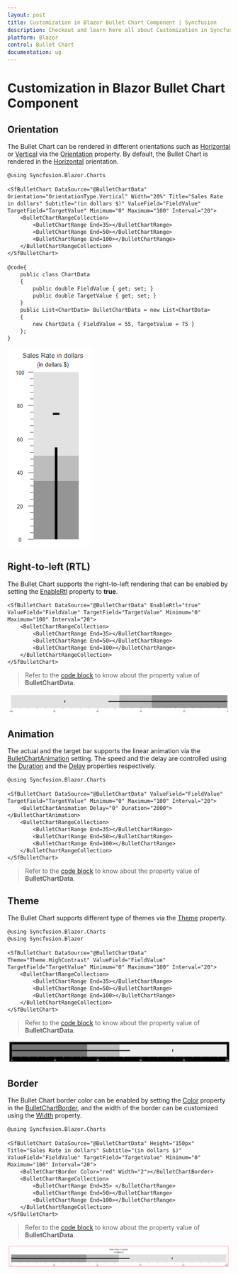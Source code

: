 ```yaml
---
layout: post
title: Customization in Blazor Bullet Chart Component | Syncfusion
description: Checkout and learn here all about Customization in Syncfusion Blazor Bullet Chart component and more.
platform: Blazor
control: Bullet Chart 
documentation: ug
---
```


# Customization in Blazor Bullet Chart Component

## Orientation

The Bullet Chart can be rendered in different orientations such as [Horizontal](https://help.syncfusion.com/cr/blazor/Syncfusion.Blazor.Charts.OrientationType.html#Syncfusion_Blazor_Charts_OrientationType_Horizontal) or [Vertical](https://help.syncfusion.com/cr/blazor/Syncfusion.Blazor.Charts.OrientationType.html#Syncfusion_Blazor_Charts_OrientationType_Vertical) via the [Orientation](https://help.syncfusion.com/cr/blazor/Syncfusion.Blazor.Charts.SfBulletChart-1.html#Syncfusion_Blazor_Charts_SfBulletChart_1_Orientation) property. By default, the Bullet Chart is rendered in the [Horizontal](https://help.syncfusion.com/cr/blazor/Syncfusion.Blazor.Charts.OrientationType.html#Syncfusion_Blazor_Charts_OrientationType_Horizontal) orientation.

```cshtml
@using Syncfusion.Blazor.Charts

<SfBulletChart DataSource="@BulletChartData" Orientation="OrientationType.Vertical" Width="20%" Title="Sales Rate in dollars" Subtitle="(in dollars $)" ValueField="FieldValue" TargetField="TargetValue" Minimum="0" Maximum="100" Interval="20">
    <BulletChartRangeCollection>
        <BulletChartRange End=35></BulletChartRange>
        <BulletChartRange End=50></BulletChartRange>
        <BulletChartRange End=100></BulletChartRange>
    </BulletChartRangeCollection>
</SfBulletChart>

@code{
    public class ChartData
    {
        public double FieldValue { get; set; }
        public double TargetValue { get; set; }
    }
    public List<ChartData> BulletChartData = new List<ChartData>
    {
        new ChartData { FieldValue = 55, TargetValue = 75 }
    };
}
```

![Blazor Bullet Chart with Orientation](images/blazor-bullet-chart-orientation.png)

## Right-to-left (RTL)

The Bullet Chart supports the right-to-left rendering that can be enabled by setting the [EnableRtl](https://help.syncfusion.com/cr/blazor/Syncfusion.Blazor.Charts.SfBulletChart-1.html#Syncfusion_Blazor_Charts_SfBulletChart_1_EnableRtl) property to **true**.

```cshtml
<SfBulletChart DataSource="@BulletChartData" EnableRtl="true" ValueField="FieldValue" TargetField="TargetValue" Minimum="0" Maximum="100" Interval="20">
    <BulletChartRangeCollection>
        <BulletChartRange End=35></BulletChartRange>
        <BulletChartRange End=50></BulletChartRange>
        <BulletChartRange End=100></BulletChartRange>
    </BulletChartRangeCollection>
</SfBulletChart>
```

> Refer to the [code block](#orientation) to know about the property value of **BulletChartData**.

![Right to Left Flow Direction in Blazor Bullet Chart](images/blazor-bullet-chart-right-to-left-direction.png)

## Animation

The actual and the target bar supports the linear animation via the [BulletChartAnimation](https://help.syncfusion.com/cr/blazor/Syncfusion.Blazor.Charts.BulletChartAnimation.html) setting. The speed and the delay are controlled using the [Duration](https://help.syncfusion.com/cr/blazor/Syncfusion.Blazor.Charts.BulletChartAnimation.html#Syncfusion_Blazor_Charts_BulletChartAnimation_Duration) and the [Delay](https://help.syncfusion.com/cr/blazor/Syncfusion.Blazor.Charts.BulletChartAnimation.html#Syncfusion_Blazor_Charts_BulletChartAnimation_Delay) properties respectively.

```cshtml
@using Syncfusion.Blazor.Charts

<SfBulletChart DataSource="@BulletChartData" ValueField="FieldValue" TargetField="TargetValue" Minimum="0" Maximum="100" Interval="20">
    <BulletChartAnimation Delay="0" Duration="2000"></BulletChartAnimation>
    <BulletChartRangeCollection>
        <BulletChartRange End=35></BulletChartRange>
        <BulletChartRange End=50></BulletChartRange>
        <BulletChartRange End=100></BulletChartRange>
    </BulletChartRangeCollection>
</SfBulletChart>
```

> Refer to the [code block](#orientation) to know about the property value of **BulletChartData**.

## Theme

The Bullet Chart supports different type of themes via the [Theme](https://help.syncfusion.com/cr/blazor/Syncfusion.Blazor.Charts.SfBulletChart-1.html#Syncfusion_Blazor_Charts_SfBulletChart_1_Theme) property.

```cshtml
@using Syncfusion.Blazor.Charts
@using Syncfusion.Blazor

<SfBulletChart DataSource="@BulletChartData" Theme="Theme.HighContrast" ValueField="FieldValue" TargetField="TargetValue" Minimum="0" Maximum="100" Interval="20">
    <BulletChartRangeCollection>
        <BulletChartRange End=35></BulletChartRange>
        <BulletChartRange End=50></BulletChartRange>
        <BulletChartRange End=100></BulletChartRange>
    </BulletChartRangeCollection>
</SfBulletChart>
```

> Refer to the [code block](#orientation) to know about the property value of **BulletChartData**.

![Applying Theme to Blazor Bullet Chart](images/blazor-bullet-chart-theme.png)

## Border

The Bullet Chart border color can be enabled by setting the [Color](https://help.syncfusion.com/cr/blazor/Syncfusion.Blazor.Charts.BulletChartCommonBorder.html#Syncfusion_Blazor_Charts_BulletChartCommonBorder_Color) property in the [BulletChartBorder](https://help.syncfusion.com/cr/blazor/Syncfusion.Blazor.Charts.SfBulletChart-1.html#Syncfusion_Blazor_Charts_SfBulletChart_1_Theme), and the width of the border can be customized using the [Width](https://help.syncfusion.com/cr/blazor/Syncfusion.Blazor.Charts.BulletChartCommonBorder.html#Syncfusion_Blazor_Charts_BulletChartCommonBorder_Width) property.

```cshtml
@using Syncfusion.Blazor.Charts

<SfBulletChart DataSource="@BulletChartData" Height="150px" Title="Sales Rate in dollars" Subtitle="(in dollars $)" ValueField="FieldValue" TargetField="TargetValue" Minimum="0" Maximum="100" Interval="20">
    <BulletChartBorder Color="red" Width="2"></BulletChartBorder>
    <BulletChartRangeCollection>
        <BulletChartRange End=35> </BulletChartRange>
        <BulletChartRange End=50></BulletChartRange>
        <BulletChartRange End=100></BulletChartRange>
    </BulletChartRangeCollection>
</SfBulletChart>
```

> Refer to the [code block](#orientation) to know about the property value of **BulletChartData**.

![Blazor Bullet Chart with Border](images/blazor-bullet-chart-with-border.png)
